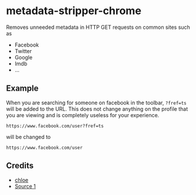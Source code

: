 # metadata-stripper-chrome

Removes unneeded metadata in HTTP GET requests on common sites such as

- Facebook
- Twitter
- Google
- Imdb
- ...

## Example

When you are searching for someone on facebook in the toolbar, ```?fref=ts``` will be added to the URL.
This does not change anything on the profile that you are viewing and is completely useless for your experience.

```
https://www.facebook.com/user?fref=ts
```

will be changed to

```
https://www.facebook.com/user
```

## Credits

- [chloe](https://keybase.io/dotchloe)
- [Source 1](https://stackoverflow.com/questions/12065029/chrome-redirect-extension)
